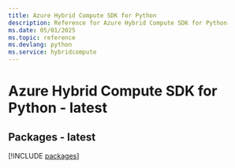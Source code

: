 ```yaml
---
title: Azure Hybrid Compute SDK for Python
description: Reference for Azure Hybrid Compute SDK for Python
ms.date: 05/01/2025
ms.topic: reference
ms.devlang: python
ms.service: hybridcompute
---
```

# Azure Hybrid Compute SDK for Python - latest
## Packages - latest
[!INCLUDE [packages](hybrid-compute-index.md)]